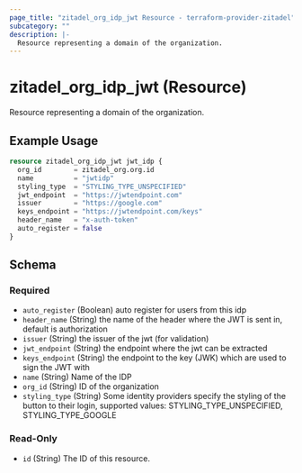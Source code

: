 ```yaml
---
page_title: "zitadel_org_idp_jwt Resource - terraform-provider-zitadel"
subcategory: ""
description: |-
  Resource representing a domain of the organization.
---
```


# zitadel_org_idp_jwt (Resource)

Resource representing a domain of the organization.

## Example Usage

```terraform
resource zitadel_org_idp_jwt jwt_idp {
  org_id        = zitadel_org.org.id
  name          = "jwtidp"
  styling_type  = "STYLING_TYPE_UNSPECIFIED"
  jwt_endpoint  = "https://jwtendpoint.com"
  issuer        = "https://google.com"
  keys_endpoint = "https://jwtendpoint.com/keys"
  header_name   = "x-auth-token"
  auto_register = false
}
```

<!-- schema generated by tfplugindocs -->
## Schema

### Required

- `auto_register` (Boolean) auto register for users from this idp
- `header_name` (String) the name of the header where the JWT is sent in, default is authorization
- `issuer` (String) the issuer of the jwt (for validation)
- `jwt_endpoint` (String) the endpoint where the jwt can be extracted
- `keys_endpoint` (String) the endpoint to the key (JWK) which are used to sign the JWT with
- `name` (String) Name of the IDP
- `org_id` (String) ID of the organization
- `styling_type` (String) Some identity providers specify the styling of the button to their login, supported values: STYLING_TYPE_UNSPECIFIED, STYLING_TYPE_GOOGLE

### Read-Only

- `id` (String) The ID of this resource.